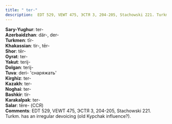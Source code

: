 ```yaml
---
title: " ter-"
description:  EDT 529, VEWT 475, ЭСТЯ 3, 204-205, Stachowski 221. Turkm. has an irregular devoicing (old Kypchak influence?).
---
```


<strong>Sary-Yughur</strong>:  ter-<br>
<strong>Azerbaidzhan</strong>:  där-, der-<br>
<strong>Turkmen</strong>:  tīr-<br>
<strong>Khakassian</strong>:  tir-, tēr-<br>
<strong>Shor</strong>:  tēr-<br>
<strong>Oyrat</strong>:  ter-<br>
<strong>Yakut</strong>:  terij-<br>
<strong>Dolgan</strong>:  terij-<br>
<strong>Tuva</strong>:  deri- 'снаряжать'<br>
<strong>Kirghiz</strong>:  ter-<br>
<strong>Kazakh</strong>:  ter-<br>
<strong>Noghai</strong>:  ter-<br>
<strong>Bashkir</strong>:  tir-<br>
<strong>Karakalpak</strong>:  ter-<br>
<strong>Salar</strong>:  tēre- (ССЯ)<br>
<strong>Comments</strong>:  EDT 529, VEWT 475, ЭСТЯ 3, 204-205, Stachowski 221. Turkm. has an irregular devoicing (old Kypchak influence?).<br>


